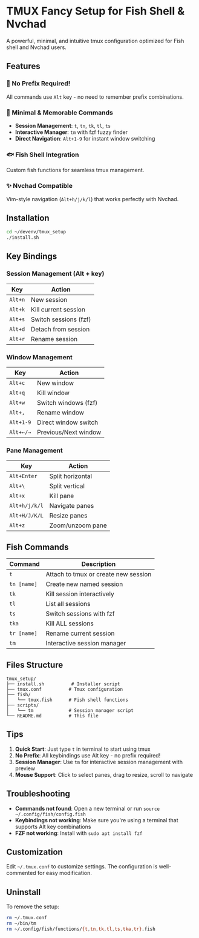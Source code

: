 # TMUX Fancy Setup for Fish Shell & Nvchad

A powerful, minimal, and intuitive tmux configuration optimized for Fish shell and Nvchad users.

## Features

### 🚀 No Prefix Required!
All commands use `Alt` key - no need to remember prefix combinations.

### 🎯 Minimal & Memorable Commands
- **Session Management**: `t`, `tn`, `tk`, `tl`, `ts`
- **Interactive Manager**: `tm` with fzf fuzzy finder
- **Direct Navigation**: `Alt+1-9` for instant window switching

### 🐟 Fish Shell Integration
Custom fish functions for seamless tmux management.

### ✨ Nvchad Compatible
Vim-style navigation (`Alt+h/j/k/l`) that works perfectly with Nvchad.

## Installation

```bash
cd ~/devenv/tmux_setup
./install.sh
```

## Key Bindings

### Session Management (Alt + key)
| Key | Action |
|-----|--------|
| `Alt+n` | New session |
| `Alt+k` | Kill current session |
| `Alt+s` | Switch sessions (fzf) |
| `Alt+d` | Detach from session |
| `Alt+r` | Rename session |

### Window Management
| Key | Action |
|-----|--------|
| `Alt+c` | New window |
| `Alt+q` | Kill window |
| `Alt+w` | Switch windows (fzf) |
| `Alt+,` | Rename window |
| `Alt+1-9` | Direct window switch |
| `Alt+←/→` | Previous/Next window |

### Pane Management
| Key | Action |
|-----|--------|
| `Alt+Enter` | Split horizontal |
| `Alt+\` | Split vertical |
| `Alt+x` | Kill pane |
| `Alt+h/j/k/l` | Navigate panes |
| `Alt+H/J/K/L` | Resize panes |
| `Alt+z` | Zoom/unzoom pane |

## Fish Commands

| Command | Description |
|---------|-------------|
| `t` | Attach to tmux or create new session |
| `tn [name]` | Create new named session |
| `tk` | Kill session interactively |
| `tl` | List all sessions |
| `ts` | Switch sessions with fzf |
| `tka` | Kill ALL sessions |
| `tr [name]` | Rename current session |
| `tm` | Interactive session manager |

## Files Structure

```
tmux_setup/
├── install.sh          # Installer script
├── tmux.conf          # Tmux configuration
├── fish/
│   └── tmux.fish      # Fish shell functions
├── scripts/
│   └── tm             # Session manager script
└── README.md          # This file
```

## Tips

1. **Quick Start**: Just type `t` in terminal to start using tmux
2. **No Prefix**: All keybindings use Alt key - no prefix required!
3. **Session Manager**: Use `tm` for interactive session management with preview
4. **Mouse Support**: Click to select panes, drag to resize, scroll to navigate

## Troubleshooting

- **Commands not found**: Open a new terminal or run `source ~/.config/fish/config.fish`
- **Keybindings not working**: Make sure you're using a terminal that supports Alt key combinations
- **FZF not working**: Install with `sudo apt install fzf`

## Customization

Edit `~/.tmux.conf` to customize settings. The configuration is well-commented for easy modification.

## Uninstall

To remove the setup:
```bash
rm ~/.tmux.conf
rm ~/bin/tm
rm ~/.config/fish/functions/{t,tn,tk,tl,ts,tka,tr}.fish
```